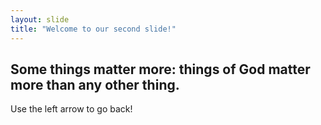 ```yaml
---
layout: slide
title: "Welcome to our second slide!"
---
```

## Some things matter more: things of God matter more than any other thing.
Use the left arrow to go back!
